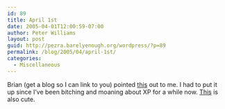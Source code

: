 ```yaml
---
id: 89
title: April 1st
date: 2005-04-01T12:00:59-07:00
author: Peter Williams
layout: post
guid: http://pezra.barelyenough.org/wordpress/?p=89
permalink: /blog/2005/04/april-1st/
categories:
  - Miscellaneous
---
```

Brian (get a blog so I can link to you) pointed [this](http://www.cenqua.com/pairon/) out to me. I had to put it up since I&#8217;ve been bitching and moaning about XP for a while now. [This](http://www.cenqua.com/commentator/) is also cute.